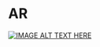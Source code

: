 # AR


[![IMAGE ALT TEXT HERE](https://www.youtube.com/watch?v=8J_dtgyJleE/0.jpg)](https://www.youtube.com/watch?v=8J_dtgyJleE)

